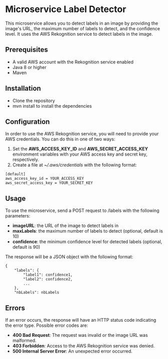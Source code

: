 # Microservice Label Detector
This microservice allows you to detect labels in an image by providing the image's URL, the maximum number of labels to detect, and the confidence level. It uses the AWS Rekognition service to detect labels in the image.

## Prerequisites
* A valid AWS account with the Rekognition service enabled
* Java 8 or higher
* Maven

## Installation
* Clone the repository
* mvn install to install the dependencies

## Configuration
In order to use the AWS Rekognition service, you will need to provide your AWS credentials. You can do this in one of two ways:

1. Set the **AWS_ACCESS_KEY_ID** and **AWS_SECRET_ACCESS_KEY** environment variables with your AWS access key and secret key, respectively.
2. Create a file at *~/.aws/credentials* with the following format: 
```
[default]
aws_access_key_id = YOUR_ACCESS_KEY
aws_secret_access_key = YOUR_SECRET_KEY
```

##  Usage
To use the microservice, send a POST request to /labels with the following parameters:

* **imageURL**: the URL of the image to detect labels in
* **maxLabels**: the maximum number of labels to detect (optional, default is 10)
* **confidence**: the minimum confidence level for detected labels (optional, default is 90)

The response will be a JSON object with the following format:

```
{
    "labels": {
        "label1": confidence1,
        "label2": confidence2,
        ...
    },
    "nbLabels": nbLabels
```

## Errors
If an error occurs, the response will have an HTTP status code indicating the error type. Possible error codes are:

* **400 Bad Request**: The request was invalid or the image URL was malformed.
* **403 Forbidden**: Access to the AWS Rekognition service was denied.
* **500 Internal Server Error**: An unexpected error occurred.